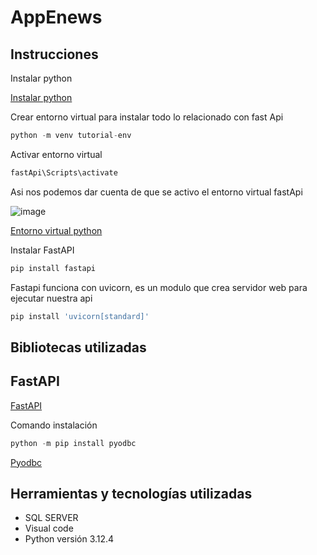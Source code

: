 # AppEnews

## Instrucciones

Instalar python

[Instalar python](https://www.python.org/downloads/)

Crear entorno virtual para instalar todo lo relacionado con fast Api

```python
python -m venv tutorial-env
```

Activar entorno virtual

```python
fastApi\Scripts\activate
```

Asi nos podemos dar cuenta de que se activo el entorno virtual fastApi

![image](https://github.com/AliciaGaona/appEnews/assets/99162884/a0eddbd0-5918-4b7d-8686-ee33d6745180)

[Entorno virtual python](https://docs.python.org/es/3/tutorial/venv.html#creating-virtual-environments)

Instalar FastAPI

```python
pip install fastapi
```


Fastapi funciona con uvicorn, es un modulo que crea servidor web para ejecutar nuestra api

```python
pip install 'uvicorn[standard]'
```

## Bibliotecas utilizadas

## FastAPI

[FastAPI](https://fastapi.tiangolo.com/)




Comando instalación

```python
python -m pip install pyodbc
```

[Pyodbc](https://learn.microsoft.com/es-es/sql/connect/python/pyodbc/python-sql-driver-pyodbc?view=sql-server-ver16)


## Herramientas y tecnologías utilizadas


* SQL SERVER
* Visual code
* Python versión 3.12.4
